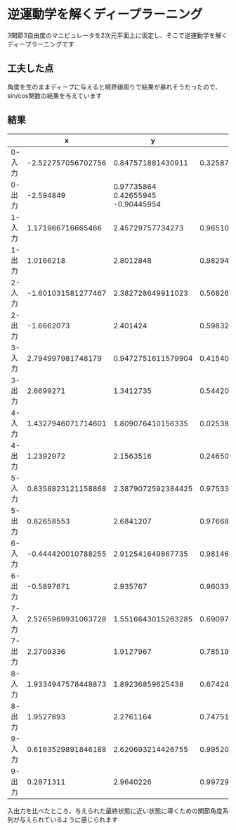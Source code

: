 # 逆運動学を解くディープラーニング
3関節3自由度のマニピュレータを2次元平面上に仮定し、そこで逆運動学を解くディープラーニングです

## 工夫した点
角度を生のままディープに与えると境界値周りで結果が暴れそうだったので、sin/cos関数の結果を与えています

## 結果
|  | x | y | cosθ | sinθ |
| --- | --- | --- | --- | --- |
| 0-入力 | -2.522757056702756	| 0.847571881430911 | 0.32587055221867334 | -0.9454143976038745 |
| 0-出力 | -2.594849 | 0.97735864	0.42655945	-0.90445954 |
| 1-入力 | 1.171966716665466 | 2.45729757734273 | 0.965109142104185 | 0.261847940276268 |
| 1-出力 | 1.0166218 | 2.8012848 | 0.9829491 | 0.18387796 |
| 2-入力 | -1.601031581277467 | 2.382728649911023 | 0.5682664841232279 | -0.8228445801135383 |
| 2-出力 | -1.6662073 | 2.401424 | 0.5983265 | -0.80125237 |
| 3-入力 | 2.794997981748179 | 0.9472751611579904 | 0.41540690753018095 | 0.9096356969557713 |
| 3-出力 | 2.6699271 | 1.3412735 | 0.5442072 | 0.8389509 |
| 4-入力 | 1.4327946071714601 | 1.809076410156335 | 0.025388143069872048 | 0.9996776691471425 |
| 4-出力 | 1.2392972 | 2.1563516 | 0.2465053 | 0.9691414 |
| 5-入力 | 0.8358823121158868 | 2.3879072592384425 | 0.975330314935634 | -0.22075048531669644 |
| 5-出力 | 0.82658553 | 2.6841207 | 0.97668046 | -0.21469808 |
| 6-入力 | -0.444420010788255 | 2.912541649867735 | 0.9814665413588418 | -0.19163357793746094 |
| 6-出力 | -0.5897671 | 2.935767 | 0.96033543 | -0.27884746 |
| 7-入力 | 2.5265969931063728 | 1.5516643015263285 | 0.6909705684691534 | 0.722882890591149 |
| 7-出力 | 2.2709336 | 1.9127967 | 0.7851913 | 0.6192533 |
| 8-入力 | 1.9334947578448873 | 1.89236859625438 | 0.6742455581074204 | 0.7385072290590075 |
| 8-出力 | 1.9527893 | 2.2761164 | 0.74751836 | 0.66424114 |
| 9-入力 | 0.6163529891846188 | 2.620693214426755 | 0.9952042849129898 | 0.09781835865942833 |
| 9-出力 | 0.2871311 | 2.9640226 | 0.9972982 | -0.07345996 |
入出力を比べたところ、与えられた最終状態に近い状態に導くための関節角度系列が与えられているように感じられます